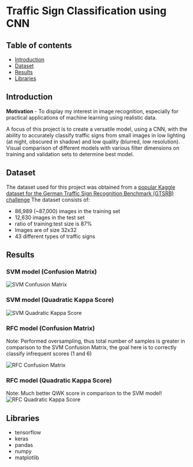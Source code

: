 Traffic Sign Classification using CNN
===

## Table of contents
* [Introduction](#introduction)
* [Dataset](#dataset)
* [Results](#results)
* [Libraries](#libraries)

## Introduction
<b>Motivation</b> - To display my interest in image recognition, especially for practical applications of machine learning using realistic data. 

A focus of this project is to create a versatile model, using a CNN, with the ability to accurately classify traffic signs from small images in low lighting (at night, obscured in shadow) and low quality (blurred, low resolution).
Visual comparison of different models with various filter dimensions on training and validation sets to determine best model.

## Dataset
The dataset used for this project was obtained from a [popular Kaggle dataset for the German Traffic Sign Recognition Benchmark (GTSRB) challenge](https://www.kaggle.com/meowmeowmeowmeowmeow/gtsrb-german-traffic-sign) 
The dataset consists of:
* 86,989 (~87,000) images in the training set
* 12,630 images in the test set
* ratio of training:test size is 87%
* Images are of size 32x32
* 43 different types of traffic signs

## Results
### SVM model (Confusion Matrix)
![SVM Confusion Matrix](./Results/svm_confusion_matrix.JPG)
### SVM model (Quadratic Kappa Score)
![SVM Quadratic Kappa Score](./Results/svm_qwk.JPG)
### RFC model (Confusion Matrix)
Note: Performed oversampling, thus total number of samples is greater in comparison to the SVM Confusion Matrix, the goal here is to correctly classify infrequent scores (1 and 6)

![RFC Confusion Matrix](./Results/rfc_confusion_matrix.JPG)
### RFC model (Quadratic Kappa Score)
Note: Much better QWK score in comparison to the SVM model!
![RFC Quadratic Kappa Score](./Results/rfc_qwk.JPG)


## Libraries
* tensorflow
* keras
* pandas
* numpy
* matplotlib
